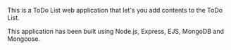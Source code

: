 This is a ToDo List web application that let's you add contents to the ToDo List.

This application has been built using Node.js, Express, EJS, MongoDB and Mongoose.

